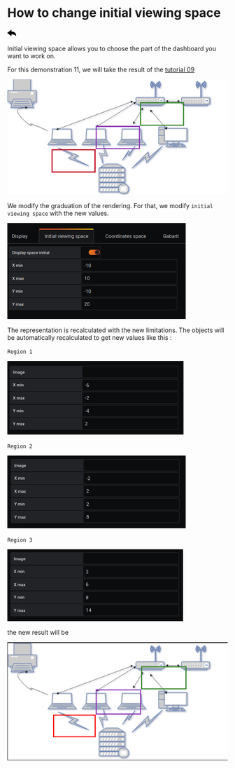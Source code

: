 # How to change initial viewing space

[![](../../screenshots/other/Go-back.png)](README.md)

Initial viewing space allows you to choose the part of the dashboard you want to work on.

For this demonstration 11, we will take the result of the [tutorial 09](tutorial09.md)

![tutorial9](../../screenshots/demo/tutorial09/result.png)

We modify the graduation of the rendering. For that, we modify `initial viewing space` with the new values.

![result](../../screenshots/demo/tutorial11/initial.png)

The representation is recalculated with the new limitations. The objects will be automatically recalculated to get new values like this :


`Region 1`

![](../../screenshots/demo/tutorial11/region1.png)


`Region 2`

![](../../screenshots/demo/tutorial11/region2.png)


`Region 3`

![](../../screenshots/demo/tutorial11/region3.png)

the new result will be

![result](../../screenshots/demo/tutorial11/newresult.png)
